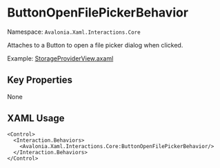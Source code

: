 # ButtonOpenFilePickerBehavior

Namespace: `Avalonia.Xaml.Interactions.Core`

Attaches to a Button to open a file picker dialog when clicked.

Example: [StorageProviderView.axaml](samples/BehaviorsTestApplication/Views/Pages/StorageProviderView.axaml)

## Key Properties
None

## XAML Usage
```xaml
<Control>
  <Interaction.Behaviors>
    <Avalonia.Xaml.Interactions.Core:ButtonOpenFilePickerBehavior/>
  </Interaction.Behaviors>
</Control>
```
